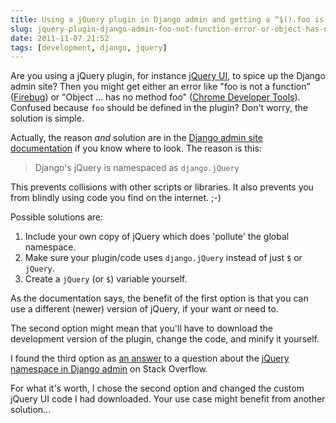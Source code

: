 ```yaml
---
title: Using a jQuery plugin in Django admin and getting a “$().foo is not a function” or “Object ... has no method foo” error?
slug: jquery-plugin-django-admin-foo-not-function-error-or-object-has-no-method-foo
date: 2011-11-07 21:52
tags: [development, django, jquery]
---
```


Are you using a jQuery plugin, for instance
[jQuery UI](http://jqueryui.com), to spice up the Django admin site?
Then you might get either an error like "foo is not a function"
([Firebug](http://getfirebug.com/)) or "Object ... has no method foo"
([Chrome Developer Tools](http://code.google.com/intl/en/chrome/devtools/)). Confused
because `foo` should be defined in the plugin? Don't worry, the
solution is simple.

Actually, the reason *and* solution are in the
[Django admin site documentation](https://docs.djangoproject.com/en/dev/ref/contrib/admin/#modeladmin-media-definitions)
if you know where to look. The reason is this:

> Django's jQuery is namespaced as `django.jQuery`

This prevents collisions with other scripts or libraries. It also
prevents you from blindly using code you find on the internet. ;-)

Possible solutions are:

1.  Include your own copy of jQuery which does 'pollute' the global namespace.
2.  Make sure your plugin/code uses `django.jQuery` instead of just `$` or `jQuery`.
3.  Create a `jQuery` (or `$`) variable yourself.

As the documentation says, the benefit of the first option is that you
can use a different (newer) version of jQuery, if your want or need
to.

The second option might mean that you'll have to download the
development version of the plugin, change the code, and minify it
yourself.

I found the third option as
[an answer](http://stackoverflow.com/questions/7188563/django-admin-jquery-namespace/7250616#7250616)
to a question about the
[jQuery namespace in Django admin](http://stackoverflow.com/q/7188563/122661)
on Stack Overflow.

For what it's worth, I chose the second option and changed the custom
jQuery UI code I had downloaded. Your use case might benefit from
another solution...
